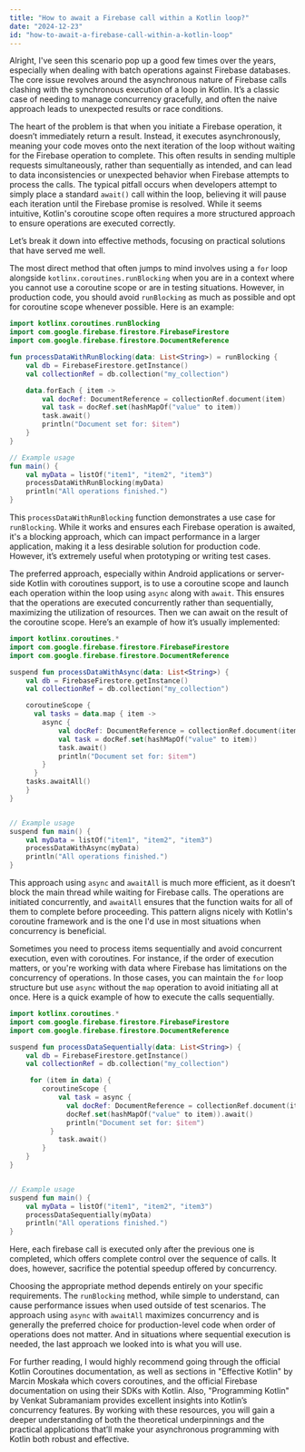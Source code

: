 ```yaml
---
title: "How to await a Firebase call within a Kotlin loop?"
date: "2024-12-23"
id: "how-to-await-a-firebase-call-within-a-kotlin-loop"
---
```


Alright,  I've seen this scenario pop up a good few times over the years, especially when dealing with batch operations against Firebase databases. The core issue revolves around the asynchronous nature of Firebase calls clashing with the synchronous execution of a loop in Kotlin. It’s a classic case of needing to manage concurrency gracefully, and often the naive approach leads to unexpected results or race conditions.

The heart of the problem is that when you initiate a Firebase operation, it doesn’t immediately return a result. Instead, it executes asynchronously, meaning your code moves onto the next iteration of the loop without waiting for the Firebase operation to complete. This often results in sending multiple requests simultaneously, rather than sequentially as intended, and can lead to data inconsistencies or unexpected behavior when Firebase attempts to process the calls. The typical pitfall occurs when developers attempt to simply place a standard `await()` call within the loop, believing it will pause each iteration until the Firebase promise is resolved. While it seems intuitive, Kotlin's coroutine scope often requires a more structured approach to ensure operations are executed correctly.

Let’s break it down into effective methods, focusing on practical solutions that have served me well.

The most direct method that often jumps to mind involves using a `for` loop alongside `kotlinx.coroutines.runBlocking` when you are in a context where you cannot use a coroutine scope or are in testing situations. However, in production code, you should avoid `runBlocking` as much as possible and opt for coroutine scope whenever possible. Here is an example:

```kotlin
import kotlinx.coroutines.runBlocking
import com.google.firebase.firestore.FirebaseFirestore
import com.google.firebase.firestore.DocumentReference

fun processDataWithRunBlocking(data: List<String>) = runBlocking {
    val db = FirebaseFirestore.getInstance()
    val collectionRef = db.collection("my_collection")

    data.forEach { item ->
        val docRef: DocumentReference = collectionRef.document(item)
        val task = docRef.set(hashMapOf("value" to item))
        task.await()
        println("Document set for: $item")
    }
}

// Example usage
fun main() {
    val myData = listOf("item1", "item2", "item3")
    processDataWithRunBlocking(myData)
    println("All operations finished.")
}
```

This `processDataWithRunBlocking` function demonstrates a use case for `runBlocking`. While it works and ensures each Firebase operation is awaited, it's a blocking approach, which can impact performance in a larger application, making it a less desirable solution for production code. However, it’s extremely useful when prototyping or writing test cases.

The preferred approach, especially within Android applications or server-side Kotlin with coroutines support, is to use a coroutine scope and launch each operation within the loop using `async` along with `await`. This ensures that the operations are executed concurrently rather than sequentially, maximizing the utilization of resources. Then we can await on the result of the coroutine scope. Here’s an example of how it’s usually implemented:

```kotlin
import kotlinx.coroutines.*
import com.google.firebase.firestore.FirebaseFirestore
import com.google.firebase.firestore.DocumentReference

suspend fun processDataWithAsync(data: List<String>) {
    val db = FirebaseFirestore.getInstance()
    val collectionRef = db.collection("my_collection")

    coroutineScope {
      val tasks = data.map { item ->
        async {
            val docRef: DocumentReference = collectionRef.document(item)
            val task = docRef.set(hashMapOf("value" to item))
            task.await()
            println("Document set for: $item")
        }
      }
    tasks.awaitAll()
    }
}


// Example usage
suspend fun main() {
    val myData = listOf("item1", "item2", "item3")
    processDataWithAsync(myData)
    println("All operations finished.")
}
```

This approach using `async` and `awaitAll` is much more efficient, as it doesn’t block the main thread while waiting for Firebase calls. The operations are initiated concurrently, and `awaitAll` ensures that the function waits for all of them to complete before proceeding. This pattern aligns nicely with Kotlin's coroutine framework and is the one I'd use in most situations when concurrency is beneficial.

Sometimes you need to process items sequentially and avoid concurrent execution, even with coroutines. For instance, if the order of execution matters, or you're working with data where Firebase has limitations on the concurrency of operations. In those cases, you can maintain the `for` loop structure but use `async` without the `map` operation to avoid initiating all at once. Here is a quick example of how to execute the calls sequentially.

```kotlin
import kotlinx.coroutines.*
import com.google.firebase.firestore.FirebaseFirestore
import com.google.firebase.firestore.DocumentReference

suspend fun processDataSequentially(data: List<String>) {
    val db = FirebaseFirestore.getInstance()
    val collectionRef = db.collection("my_collection")

     for (item in data) {
        coroutineScope {
            val task = async {
              val docRef: DocumentReference = collectionRef.document(item)
              docRef.set(hashMapOf("value" to item)).await()
              println("Document set for: $item")
          }
            task.await()
        }
    }
}


// Example usage
suspend fun main() {
    val myData = listOf("item1", "item2", "item3")
    processDataSequentially(myData)
    println("All operations finished.")
}
```
Here, each firebase call is executed only after the previous one is completed, which offers complete control over the sequence of calls. It does, however, sacrifice the potential speedup offered by concurrency.

Choosing the appropriate method depends entirely on your specific requirements. The `runBlocking` method, while simple to understand, can cause performance issues when used outside of test scenarios. The approach using `async` with `awaitAll` maximizes concurrency and is generally the preferred choice for production-level code when order of operations does not matter. And in situations where sequential execution is needed, the last approach we looked into is what you will use.

For further reading, I would highly recommend going through the official Kotlin Coroutines documentation, as well as sections in "Effective Kotlin" by Marcin Moskała which covers coroutines, and the official Firebase documentation on using their SDKs with Kotlin. Also, "Programming Kotlin" by Venkat Subramaniam provides excellent insights into Kotlin’s concurrency features. By working with these resources, you will gain a deeper understanding of both the theoretical underpinnings and the practical applications that’ll make your asynchronous programming with Kotlin both robust and effective.
